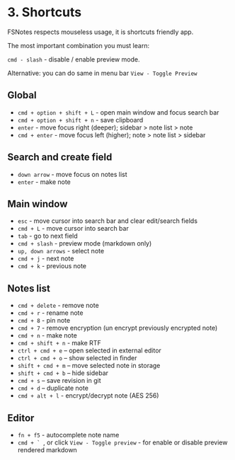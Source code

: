 # 3. Shortcuts

FSNotes respects mouseless usage, it is shortcuts friendly app. 

The most important combination you must learn:

`cmd - slash` - disable / enable preview mode.

Alternative: you can do same in menu bar `View - Toggle Preview`

## Global

- `cmd + option + shift + L` - open main window and focus search bar
- `cmd + option + shift + n` - save clipboard
- `enter` - move focus right (deeper); sidebar > note list > note
- `cmd + enter` - move focus left (higher); note > note list > sidebar

## Search and create field

- `down arrow` - move focus on notes list
- `enter` - make note

## Main window

- `esc` - move cursor into search bar and clear edit/search fields
- `cmd + L` - move cursor into search bar
- `tab` - go to next field
- `cmd + slash` - preview mode (markdown only)
- `up, down arrows` - select note
- `cmd + j` - next note
- `cmd + k` - previous note

## Notes list

- `cmd + delete` - remove note
- `cmd + r` - rename note
- `cmd + 8` - pin note
- `cmd + 7` - remove encryption (un encrypt previously encrypted note)
- `cmd + n` - make note
- `cmd + shift + n` - make RTF
- `ctrl + cmd + e` – open selected in external editor
- `ctrl + cmd + o` – show selected in finder
- `shift + cmd + m` – move selected note in storage
- `shift + cmd + b` – hide sidebar
- `cmd + s` – save revision in git
- `cmd + d` – duplicate note
- `cmd + alt + l` - encrypt/decrypt note (AES 256)

## Editor

- `fn + f5` - autocomplete note name
- ``cmd + ` ``, or click `View - Toggle preview` - for enable or disable preview rendered markdown



